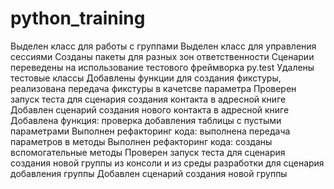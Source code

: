 # python_training
Выделен класс для работы с группами
Выделен класс для управления сессиями
Созданы пакеты для разных зон ответственности
Сценарии переведены на использование тестового фреймворка py.test
Удалены тестовые классы
Добавлены функции для создания фикстуры, реализована передача фикстуры в качетсве параметра
Проверен запуск теста для сценария создания контакта в адресной книге
Добавлен сценарий создания нового контакта в адресной книге
Добавлена функция: проверка добавления таблицы с пустыми параметрами
Выполнен рефакторинг кода: выполнена передача параметров в методы
Выполнен рефакторинг кода: созданы вспомогательные методы
Проверен запуск теста для сценария создания новой группы из консоли и из среды разработки для сценария добавления группы
Добавлен сценарий создания новой группы